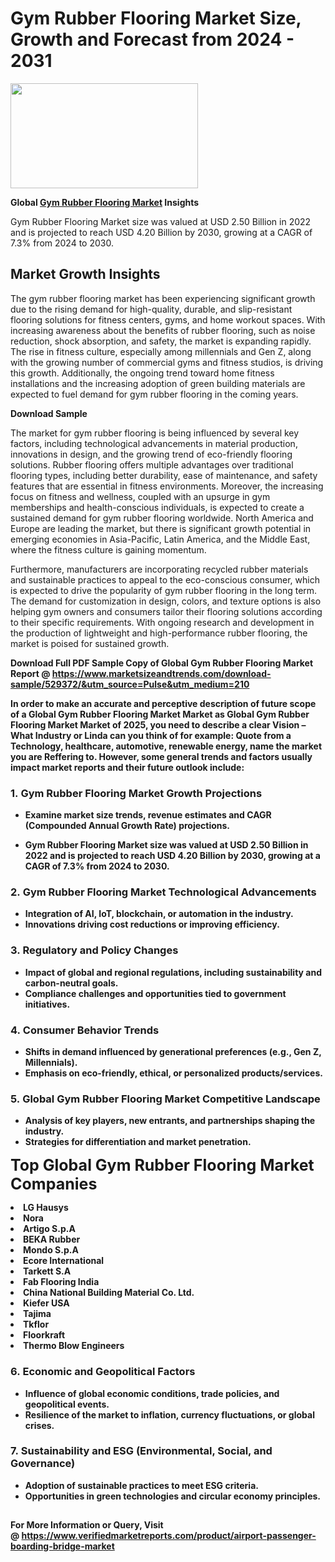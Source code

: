 <H1>Gym Rubber Flooring Market Size, Growth and Forecast from 2024 - 2031</H1><img class="aligncenter size-medium wp-image-584254" src="https://thirdeyenews.in/wp-content/uploads/2024/09/Global-Market-Research-300x168.jpeg" alt="" width="300" height="168" /><p><strong>Global&nbsp;<a href="https://www.marketsizeandtrends.com/download-sample/529372/&amp;utm_source=Pulse&amp;utm_medium=210">Gym Rubber Flooring Market</a> Insights</strong></p><p>Gym Rubber Flooring Market size was valued at USD 2.50 Billion in 2022 and is projected to reach USD 4.20 Billion by 2030, growing at a CAGR of 7.3% from 2024 to 2030.</p><p><h2>Market Growth Insights</h2> <p>The gym rubber flooring market has been experiencing significant growth due to the rising demand for high-quality, durable, and slip-resistant flooring solutions for fitness centers, gyms, and home workout spaces. With increasing awareness about the benefits of rubber flooring, such as noise reduction, shock absorption, and safety, the market is expanding rapidly. The rise in fitness culture, especially among millennials and Gen Z, along with the growing number of commercial gyms and fitness studios, is driving this growth. Additionally, the ongoing trend toward home fitness installations and the increasing adoption of green building materials are expected to fuel demand for gym rubber flooring in the coming years.</p> <p><strong>Download Sample</strong></p> <p>The market for gym rubber flooring is being influenced by several key factors, including technological advancements in material production, innovations in design, and the growing trend of eco-friendly flooring solutions. Rubber flooring offers multiple advantages over traditional flooring types, including better durability, ease of maintenance, and safety features that are essential in fitness environments. Moreover, the increasing focus on fitness and wellness, coupled with an upsurge in gym memberships and health-conscious individuals, is expected to create a sustained demand for gym rubber flooring worldwide. North America and Europe are leading the market, but there is significant growth potential in emerging economies in Asia-Pacific, Latin America, and the Middle East, where the fitness culture is gaining momentum. <p>Furthermore, manufacturers are incorporating recycled rubber materials and sustainable practices to appeal to the eco-conscious consumer, which is expected to drive the popularity of gym rubber flooring in the long term. The demand for customization in design, colors, and texture options is also helping gym owners and consumers tailor their flooring solutions according to their specific requirements. With ongoing research and development in the production of lightweight and high-performance rubber flooring, the market is poised for sustained growth.</p> <p><strong></p><p><span class=""><strong>Download Full PDF Sample Copy of Global Gym Rubber Flooring Market Report</strong> @ <a href="https://www.marketsizeandtrends.com/download-sample/529372/&amp;utm_source=Pulse&amp;utm_medium=210" target="_blank">https://www.marketsizeandtrends.com/download-sample/529372/&amp;utm_source=Pulse&amp;utm_medium=210</a></span></p><p>In order to make an accurate and perceptive description of future scope of a Global&nbsp;Gym Rubber Flooring Market Market as Global&nbsp;Gym Rubber Flooring Market Market of 2025, you need to describe a clear Vision &ndash; What Industry or Linda can you think of for example: Quote from a Technology, healthcare, automotive, renewable energy, name the market you are Reffering to. However, some general trends and factors usually impact market reports and their future outlook include:</p><h3>1.&nbsp;<strong>Gym Rubber Flooring Market Growth Projections</strong></h3><ul><li>Examine market size trends, revenue estimates and CAGR (Compounded Annual Growth Rate) projections.</li><li><p>Gym Rubber Flooring Market size was valued at USD 2.50 Billion in 2022 and is projected to reach USD 4.20 Billion by 2030, growing at a CAGR of 7.3% from 2024 to 2030.</p></li></ul><h3>2.&nbsp;<strong>Gym Rubber Flooring Market Technological Advancements</strong></h3><ul><li>Integration of AI, IoT, blockchain, or automation in the industry.</li><li>Innovations driving cost reductions or improving efficiency.</li></ul><h3>3.&nbsp;<strong>Regulatory and Policy Changes</strong></h3><ul><li>Impact of global and regional regulations, including sustainability and carbon-neutral goals.</li><li>Compliance challenges and opportunities tied to government initiatives.</li></ul><h3>4.&nbsp;<strong>Consumer Behavior Trends</strong></h3><ul><li>Shifts in demand influenced by generational preferences (e.g., Gen Z, Millennials).</li><li>Emphasis on eco-friendly, ethical, or personalized products/services.</li></ul><h3>5.&nbsp;<strong>Global Gym Rubber Flooring Market Competitive Landscape</strong></h3><ul><li>Analysis of key players, new entrants, and partnerships shaping the industry.</li><li>Strategies for differentiation and market penetration.</li></ul><p data-pm-slice="1 1 []"><span style="color: inherit; font-family: inherit; font-size: 25px;">Top Global Gym Rubber Flooring Market Companies</span></p><div class="" data-test-id=""><p><li>LG Hausys</li><li> Nora</li><li> Artigo S.p.A</li><li> BEKA Rubber</li><li> Mondo S.p.A</li><li> Ecore International</li><li> Tarkett S.A</li><li> Fab Flooring India</li><li> China National Building Material Co. Ltd.</li><li> Kiefer USA</li><li> Tajima</li><li> Tkflor</li><li> Floorkraft</li><li> Thermo Blow Engineers</li></p></div><h3>6.&nbsp;<strong>Economic and Geopolitical Factors</strong></h3><ul><li>Influence of global economic conditions, trade policies, and geopolitical events.</li><li>Resilience of the market to inflation, currency fluctuations, or global crises.</li></ul><h3>7.&nbsp;<strong>Sustainability and ESG (Environmental, Social, and Governance)</strong></h3><ul><li>Adoption of sustainable practices to meet ESG criteria.</li><li>Opportunities in green technologies and circular economy principles.</li></ul><h2><strong style="font-size: 14px;">For More Information or Query, Visit @&nbsp;</strong><a style="background-color: #ffffff; font-size: 14px;" href="https://www.marketsizeandtrends.com/report/gym-rubber-flooring-market/" target="_blank">https://www.verifiedmarketreports.com/product/airport-passenger-boarding-bridge-market</a></h2>
